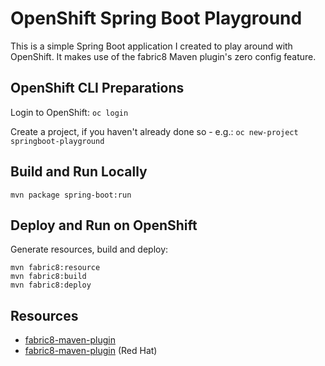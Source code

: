 # OpenShift Spring Boot Playground

This is a simple Spring Boot application I created to play around with OpenShift.
It makes use of the fabric8 Maven plugin's zero config feature. 

## OpenShift CLI Preparations

Login to OpenShift: `oc login`

Create a project, if you haven't already done so - e.g.: `oc new-project springboot-playground`

## Build and Run Locally

`mvn package spring-boot:run`

## Deploy and Run on OpenShift

Generate resources, build and deploy:

```
mvn fabric8:resource
mvn fabric8:build
mvn fabric8:deploy
```

## Resources

* [fabric8-maven-plugin](https://maven.fabric8.io/)
* [fabric8-maven-plugin](https://access.redhat.com/documentation/en-us/red_hat_jboss_fuse/6.3/html/fuse_integration_services_2.0_for_openshift/fabric8-maven-plugin) (Red Hat)